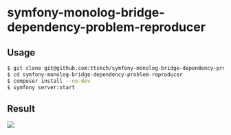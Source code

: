 # symfony-monolog-bridge-dependency-problem-reproducer

## Usage

```bash
$ git clone git@github.com:ttskch/symfony-monolog-bridge-dependency-problem-reproducer.git
$ cd symfony-monolog-bridge-dependency-problem-reproducer
$ composer install --no-dev
$ symfony server:start
```

## Result

![](https://tva1.sinaimg.cn/large/007S8ZIlgy1gdpmtch0t7j30uq0u0183.jpg)
